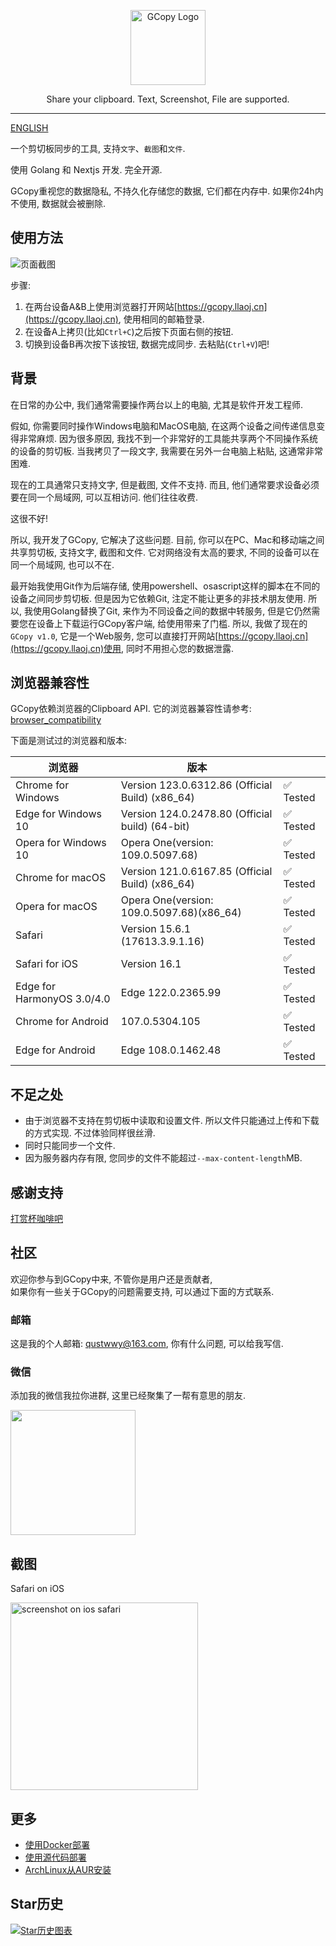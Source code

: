 <p align="center">
  <img alt="GCopy Logo" src="../gcopy.png" height="120" />
  <p align="center">Share your clipboard. Text, Screenshot, File are supported.</p>
</p>

---

[ENGLISH](../../README.md)

一个剪切板同步的工具, 支持`文字`、`截图`和`文件`.

使用 Golang 和 Nextjs 开发. 完全开源.

GCopy重视您的数据隐私, 不持久化存储您的数据, 它们都在内存中. 如果你24h内不使用, 数据就会被删除.

## 使用方法

![页面截图](../screenshot-chrome.png)

步骤:

1. 在两台设备A&B上使用浏览器打开网站[https://gcopy.llaoj.cn](https://gcopy.llaoj.cn), 使用相同的邮箱登录.
2. 在设备A上拷贝(比如`Ctrl+C`)之后按下页面右侧的按钮.
3. 切换到设备B再次按下该按钮, 数据完成同步. 去粘贴(`Ctrl+V`)吧!

## 背景

在日常的办公中, 我们通常需要操作两台以上的电脑, 尤其是软件开发工程师.

假如, 你需要同时操作Windows电脑和MacOS电脑, 在这两个设备之间传递信息变得非常麻烦. 
因为很多原因, 我找不到一个非常好的工具能共享两个不同操作系统的设备的剪切板.
当我拷贝了一段文字, 我需要在另外一台电脑上粘贴, 这通常非常困难.

现在的工具通常只支持文字, 但是截图, 文件不支持. 而且, 他们通常要求设备必须要在同一个局域网, 可以互相访问.
他们往往收费.

这很不好!

所以, 我开发了GCopy, 它解决了这些问题.
目前, 你可以在PC、Mac和移动端之间共享剪切板, 支持文字, 截图和文件.
它对网络没有太高的要求, 不同的设备可以在同一个局域网, 也可以不在.

最开始我使用Git作为后端存储, 使用powershell、osascript这样的脚本在不同的设备之间同步剪切板. 但是因为它依赖Git, 注定不能让更多的非技术朋友使用. 所以, 我使用Golang替换了Git, 来作为不同设备之间的数据中转服务, 但是它仍然需要您在设备上下载运行GCopy客户端, 给使用带来了门槛. 所以, 我做了现在的`GCopy v1.0`, 它是一个Web服务, 您可以直接打开网站[https://gcopy.llaoj.cn](https://gcopy.llaoj.cn)使用, 同时不用担心您的数据泄露.

## 浏览器兼容性

GCopy依赖浏览器的Clipboard API. 它的浏览器兼容性请参考: [browser_compatibility](https://developer.mozilla.org/en-US/docs/Web/API/Clipboard#browser_compatibility)

下面是测试过的浏览器和版本:

|浏览器|版本||
|-|-|-|
|Chrome for Windows|Version 123.0.6312.86 (Official Build) (x86_64)|✅ Tested|
|Edge for Windows 10|Version 124.0.2478.80 (Official build) (64-bit)|✅ Tested|
|Opera for Windows 10|Opera One(version: 109.0.5097.68)|✅ Tested|
|Chrome for macOS|Version 121.0.6167.85 (Official Build) (x86_64)|✅ Tested|
|Opera for macOS|Opera One(version: 109.0.5097.68)(x86_64)|✅ Tested|
|Safari|Version 15.6.1 (17613.3.9.1.16)|✅ Tested|
|Safari for iOS|Version 16.1|✅ Tested|
|Edge for HarmonyOS 3.0/4.0|Edge 122.0.2365.99|✅ Tested|
|Chrome for Android|107.0.5304.105|✅ Tested|
|Edge for Android|Edge 108.0.1462.48|✅ Tested|

## 不足之处

- 由于浏览器不支持在剪切板中读取和设置文件. 所以文件只能通过上传和下载的方式实现. 不过体验同样很丝滑.
- 同时只能同步一个文件.
- 因为服务器内存有限, 您同步的文件不能超过`--max-content-length`MB.

## 感谢支持

[打赏杯咖啡吧](../sponsor.md)

## 社区

欢迎你参与到GCopy中来, 不管你是用户还是贡献者,  
如果你有一些关于GCopy的问题需要支持, 可以通过下面的方式联系.

### 邮箱

这是我的个人邮箱: qustwwy@163.com, 你有什么问题, 可以给我写信.

### 微信

添加我的微信我拉你进群, 这里已经聚集了一帮有意思的朋友.

<img width="200" src="../wechat-lllaoj.png">

## 截图

Safari on iOS

<img width="300" alt="screenshot on ios safari" src="../screenshot-ios-safari.jpeg">

## 更多

- [使用Docker部署](./deploy-by-docker.md)
- [使用源代码部署](./deploy-from-source.md)
- [ArchLinux从AUR安装](./deploy-from-aur.md)

## Star历史

[![Star历史图表](https://api.star-history.com/svg?repos=llaoj/gcopy&type=Date)](https://star-history.com/#llaoj/gcopy&Date)